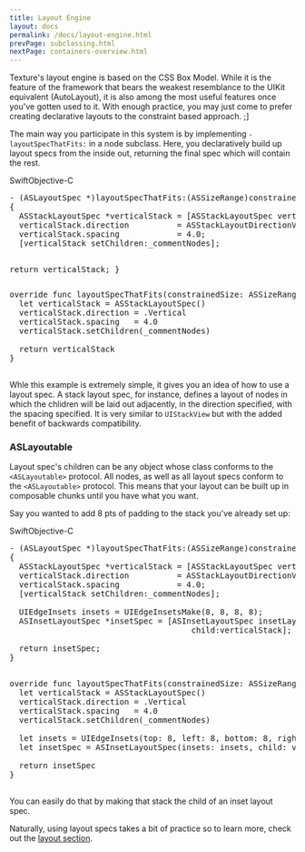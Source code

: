 ```yaml
---
title: Layout Engine 
layout: docs
permalink: /docs/layout-engine.html
prevPage: subclassing.html
nextPage: containers-overview.html
---
```


Texture's layout engine is based on the CSS Box Model.  While it is the feature of the framework that bears the weakest resemblance to the UIKit equivalent (AutoLayout), it is also among the most useful features once you've gotten used to it.  With enough practice, you may just come to prefer creating declarative layouts to the constraint based approach. ;]

The main way you participate in this system is by implementing `-layoutSpecThatFits:` in a node subclass.  Here, you declaratively build up layout specs from the inside out, returning the final spec which will contain the rest.

<div class = "highlight-group">
<span class="language-toggle"><a data-lang="swift" class="swiftButton">Swift</a><a data-lang="objective-c" class = "active objcButton">Objective-C</a></span>
<div class = "code">
  <pre lang="objc" class="objcCode">
- (ASLayoutSpec *)layoutSpecThatFits:(ASSizeRange)constrainedSize
{
  ASStackLayoutSpec *verticalStack = [ASStackLayoutSpec verticalStackLayoutSpec];
  verticalStack.direction          = ASStackLayoutDirectionVertical;
  verticalStack.spacing            = 4.0;
  [verticalStack setChildren:_commentNodes];

  return verticalStack;
}
  </pre>

  <pre lang="swift" class = "swiftCode hidden">
override func layoutSpecThatFits(constrainedSize: ASSizeRange) {
  let verticalStack = ASStackLayoutSpec()
  verticalStack.direction = .Vertical
  verticalStack.spacing   = 4.0
  verticalStack.setChildren(_commentNodes)

  return verticalStack
}
  </pre>
</div>
</div>

Whle this example is extremely simple, it gives you an idea of how to use a layout spec.  A stack layout spec, for instance, defines a layout of nodes in which the chlidren will be laid out adjacently, in the direction specified, with the spacing specified.  It is very similar to `UIStackView` but with the added benefit of backwards compatibility.

### ASLayoutable

Layout spec's children can be any object whose class conforms to the `<ASLayoutable>` protocol.  All nodes, as well as all layout specs conform to the `<ASLayoutable>` protocol.  This means that your layout can be built up in composable chunks until you have what you want.

Say you wanted to add 8 pts of padding to the stack you've already set up:

<div class = "highlight-group">
<span class="language-toggle"><a data-lang="swift" class="swiftButton">Swift</a><a data-lang="objective-c" class = "active objcButton">Objective-C</a></span>
<div class = "code">

  <pre lang="objc" class="objcCode">
- (ASLayoutSpec *)layoutSpecThatFits:(ASSizeRange)constrainedSize
{
  ASStackLayoutSpec *verticalStack = [ASStackLayoutSpec verticalStackLayoutSpec];
  verticalStack.direction          = ASStackLayoutDirectionVertical;
  verticalStack.spacing            = 4.0;
  [verticalStack setChildren:_commentNodes];
  
  UIEdgeInsets insets = UIEdgeInsetsMake(8, 8, 8, 8);
  ASInsetLayoutSpec *insetSpec = [ASInsetLayoutSpec insetLayoutSpecWithInsets:insets 
                                      child:verticalStack];
  
  return insetSpec;
}
  </pre>

  <pre lang="swift" class = "swiftCode hidden">
override func layoutSpecThatFits(constrainedSize: ASSizeRange) {
  let verticalStack = ASStackLayoutSpec()
  verticalStack.direction = .Vertical
  verticalStack.spacing   = 4.0
  verticalStack.setChildren(_commentNodes)

  let insets = UIEdgeInsets(top: 8, left: 8, bottom: 8, right: 8)
  let insetSpec = ASInsetLayoutSpec(insets: insets, child: verticalStack)

  return insetSpec
}
  </pre>
</div>
</div>

You can easily do that by making that stack the child of an inset layout spec.

Naturally, using layout specs takes a bit of practice so to learn more, check out the <a href = "automatic-layout-basics.html">layout section</a>.
